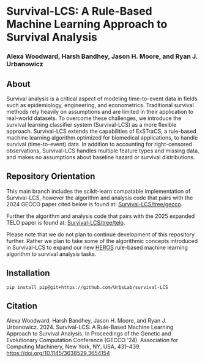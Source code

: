 
#  Survival-LCS: A Rule-Based Machine Learning Approach to Survival Analysis

### Alexa Woodward, Harsh Bandhey, Jason H. Moore, and Ryan J. Urbanowicz

## About

Survival analysis is a critical aspect of modeling time-to-event data in fields such as epidemiology, engineering, and econometrics. Traditional survival methods rely heavily on assumptions and are limited in their application to real-world datasets. To overcome these challenges, we introduce the survival learning classifier system (Survival-LCS) as a more flexible approach. Survival-LCS extends the capabilities of ExSTraCS, a rule-based machine learning algorithm optimized for biomedical applications, to handle survival (time-to-event) data. In addition to accounting for right-censored observations, Survival-LCS handles multiple feature types and missing data, and makes no assumptions about baseline hazard or survival distributions.

## Repository Orientation
This main branch includes the scikit-learn compatable implementation of Survival-LCS, however the algorithm and analysis code that pairs with the 2024 GECCO paper cited below is found at: 
[Survival-LCS/tree/gecco](https://github.com/UrbsLab/survival-LCS/tree/gecco).

Further the algorithm and analysis code that pairs with the 2025 expanded TELO paper is found at: 
[Survival-LCS/tree/telo](https://github.com/UrbsLab/survival-LCS/tree/telo).

Please note that we do not plan to continue development of this repository further.  Rather we plan to take some of the algorithmic concepts introduced in Survival-LCS to expand our new [HEROS](https://github.com/UrbsLab/heros) rule-based machine learning algorithm to survival analysis tasks. 

## Installation

```
pip install pip@git+https://github.com/UrbsLab/survival-LCS
```

## Citation

Alexa Woodward, Harsh Bandhey, Jason H. Moore, and Ryan J. Urbanowicz. 2024. Survival-LCS: A Rule-Based Machine Learning Approach to Survival Analysis. In Proceedings of the Genetic and Evolutionary Computation Conference (GECCO '24). Association for Computing Machinery, New York, NY, USA, 431–439. https://doi.org/10.1145/3638529.3654154
